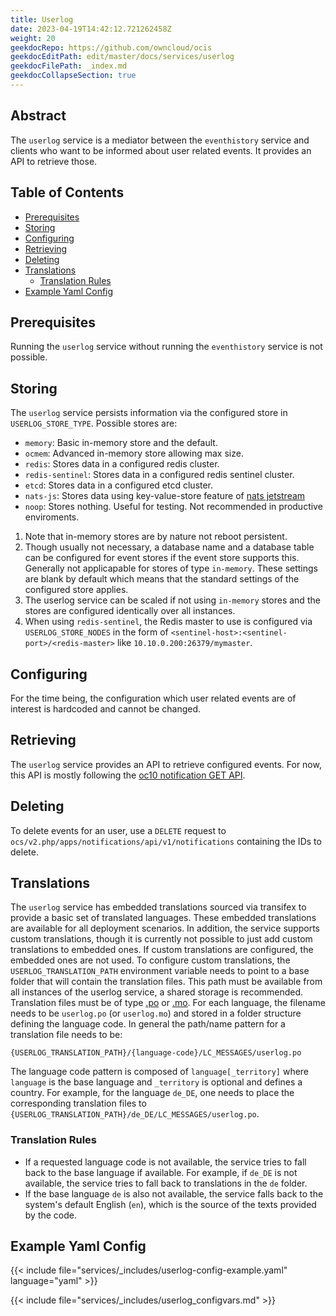 ```yaml
---
title: Userlog
date: 2023-04-19T14:42:12.721262458Z
weight: 20
geekdocRepo: https://github.com/owncloud/ocis
geekdocEditPath: edit/master/docs/services/userlog
geekdocFilePath: _index.md
geekdocCollapseSection: true
---
```


## Abstract

The `userlog` service is a mediator between the `eventhistory` service and clients who want to be informed about user related events. It provides an API to retrieve those.

## Table of Contents

* [Prerequisites](#prerequisites)
* [Storing](#storing)
* [Configuring](#configuring)
* [Retrieving](#retrieving)
* [Deleting](#deleting)
* [Translations](#translations)
  * [Translation Rules](#translation-rules)
* [Example Yaml Config](#example-yaml-config)

## Prerequisites

Running the `userlog` service without running the `eventhistory` service is not possible.

## Storing

The `userlog` service persists information via the configured store in `USERLOG_STORE_TYPE`. Possible stores are:
  -   `memory`: Basic in-memory store and the default.
  -   `ocmem`: Advanced in-memory store allowing max size.
  -   `redis`: Stores data in a configured redis cluster.
  -   `redis-sentinel`: Stores data in a configured redis sentinel cluster.
  -   `etcd`: Stores data in a configured etcd cluster.
  -   `nats-js`: Stores data using key-value-store feature of [nats jetstream](https://docs.nats.io/nats-concepts/jetstream/key-value-store)
  -   `noop`: Stores nothing. Useful for testing. Not recommended in productive enviroments.
1.  Note that in-memory stores are by nature not reboot persistent.
2.  Though usually not necessary, a database name and a database table can be configured for event stores if the event store supports this. Generally not applicapable for stores of type `in-memory`. These settings are blank by default which means that the standard settings of the configured store applies.
3.  The userlog service can be scaled if not using `in-memory` stores and the stores are configured identically over all instances.
4.  When using `redis-sentinel`, the Redis master to use is configured via `USERLOG_STORE_NODES` in the form of `<sentinel-host>:<sentinel-port>/<redis-master>` like `10.10.0.200:26379/mymaster`.

## Configuring

For the time being, the configuration which user related events are of interest is hardcoded and cannot be changed.

## Retrieving

The `userlog` service provides an API to retrieve configured events. For now, this API is mostly following the [oc10 notification GET API](https://doc.owncloud.com/server/next/developer_manual/core/apis/ocs-notification-endpoint-v1.html#get-user-notifications).

## Deleting

To delete events for an user, use a `DELETE` request to `ocs/v2.php/apps/notifications/api/v1/notifications` containing the IDs to delete.

## Translations

The `userlog` service has embedded translations sourced via transifex to provide a basic set of translated languages. These embedded translations are available for all deployment scenarios. In addition, the service supports custom translations, though it is currently not possible to just add custom translations to embedded ones. If custom translations are configured, the embedded ones are not used. To configure custom translations, the `USERLOG_TRANSLATION_PATH` environment variable needs to point to a base folder that will contain the translation files. This path must be available from all instances of the userlog service, a shared storage is recommended. Translation files must be of type  [.po](https://www.gnu.org/software/gettext/manual/html_node/PO-Files.html#PO-Files) or [.mo](https://www.gnu.org/software/gettext/manual/html_node/Binaries.html). For each language, the filename needs to be `userlog.po` (or `userlog.mo`) and stored in a folder structure defining the language code. In general the path/name pattern for a translation file needs to be:
```text
{USERLOG_TRANSLATION_PATH}/{language-code}/LC_MESSAGES/userlog.po
```
The language code pattern is composed of `language[_territory]` where  `language` is the base language and `_territory` is optional and defines a country.
For example, for the language `de_DE`, one needs to place the corresponding translation files to `{USERLOG_TRANSLATION_PATH}/de_DE/LC_MESSAGES/userlog.po`.

### Translation Rules

*   If a requested language code is not available, the service tries to fall back to the base language if available. For example, if `de_DE` is not available, the service tries to fall back to translations in the `de` folder.
*   If the base language `de` is also not available, the service falls back to the system's default English (`en`), which is the source of the texts provided by the code.

## Example Yaml Config

{{< include file="services/_includes/userlog-config-example.yaml"  language="yaml" >}}

{{< include file="services/_includes/userlog_configvars.md" >}}

